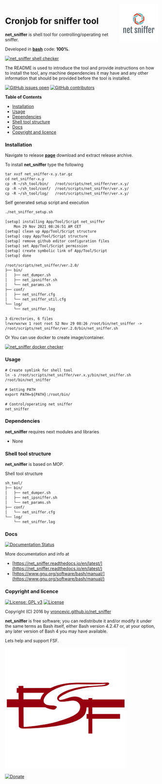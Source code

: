 <img align="right" src="https://raw.githubusercontent.com/vroncevic/net_sniffer/dev/docs/net_sniffer_logo.png" width="25%">

# Cronjob for sniffer tool

**net_sniffer** is shell tool for controlling/operating net sniffer.

Developed in **[bash](https://en.wikipedia.org/wiki/Bash_(Unix_shell))** code: **100%**.

[![net_sniffer shell checker](https://github.com/vroncevic/net_sniffer/workflows/net_sniffer%20shell%20checker/badge.svg)](https://github.com/vroncevic/net_sniffer/actions?query=workflow%3A%22net_sniffer+shell+checker%22)

The README is used to introduce the tool and provide instructions on
how to install the tool, any machine dependencies it may have and any
other information that should be provided before the tool is installed.

[![GitHub issues open](https://img.shields.io/github/issues/vroncevic/net_sniffer.svg)](https://github.com/vroncevic/net_sniffer/issues) [![GitHub contributors](https://img.shields.io/github/contributors/vroncevic/net_sniffer.svg)](https://github.com/vroncevic/net_sniffer/graphs/contributors)

<!-- START doctoc generated TOC please keep comment here to allow auto update -->
<!-- DON'T EDIT THIS SECTION, INSTEAD RE-RUN doctoc TO UPDATE -->
**Table of Contents**

- [Installation](#installation)
- [Usage](#usage)
- [Dependencies](#dependencies)
- [Shell tool structure](#shell-tool-structure)
- [Docs](#docs)
- [Copyright and licence](#copyright-and-licence)

<!-- END doctoc generated TOC please keep comment here to allow auto update -->

### Installation

Navigate to release **[page](https://github.com/vroncevic/net_sniffer/releases)** download and extract release archive.

To install **net_sniffer** type the following

```
tar xvzf net_sniffer-x.y.tar.gz
cd net_sniffer-x.y
cp -R ~/sh_tool/bin/   /root/scripts/net_sniffer/ver.x.y/
cp -R ~/sh_tool/conf/  /root/scripts/net_sniffer/ver.x.y/
cp -R ~/sh_tool/log/   /root/scripts/net_sniffer/ver.x.y/
```

Self generated setup script and execution
```
./net_sniffer_setup.sh 

[setup] installing App/Tool/Script net_sniffer
	Mon 29 Nov 2021 08:26:51 AM CET
[setup] clean up App/Tool/Script structure
[setup] copy App/Tool/Script structure
[setup] remove github editor configuration files
[setup] set App/Tool/Script permission
[setup] create symbolic link of App/Tool/Script
[setup] done

/root/scripts/net_sniffer/ver.2.0/
├── bin/
│   ├── net_dumper.sh
│   ├── net_ipsniffer.sh
│   └── net_params.sh
├── conf/
│   ├── net_sniffer.cfg
│   └── net_sniffer_util.cfg
└── log/
    └── net_sniffer.log

3 directories, 6 files
lrwxrwxrwx 1 root root 52 Nov 29 08:26 /root/bin/net_sniffer -> /root/scripts/net_sniffer/ver.2.0/bin/net_sniffer.sh
```

Or You can use docker to create image/container.

[![net_sniffer docker checker](https://github.com/vroncevic/net_sniffer/workflows/net_sniffer%20docker%20checker/badge.svg)](https://github.com/vroncevic/net_sniffer/actions?query=workflow%3A%22net_sniffer+docker+checker%22)

### Usage

```
# Create symlink for shell tool
ln -s /root/scripts/net_sniffer/ver.x.y/bin/net_sniffer.sh /root/bin/net_sniffer

# Setting PATH
export PATH=${PATH}:/root/bin/

# Control/operating net sniffer
net_sniffer
```

### Dependencies

**net_sniffer** requires next modules and libraries

* None

### Shell tool structure

**net_sniffer** is based on MOP.

Shell tool structure
```
sh_tool/
├── bin/
│   ├── net_dumper.sh
│   ├── net_ipsniffer.sh
│   └── net_params.sh
├── conf/
│   └── net_sniffer.cfg
└── log/
    └── net_sniffer.log
```

### Docs

[![Documentation Status](https://readthedocs.org/projects/net_sniffer/badge/?version=latest)](https://net_sniffer.readthedocs.io/projects/net_sniffer/en/latest/?badge=latest)

More documentation and info at
* [https://net_sniffer.readthedocs.io/en/latest/](https://net_sniffer.readthedocs.io/en/latest/)
* [https://www.gnu.org/software/bash/manual/](https://www.gnu.org/software/bash/manual/)

### Copyright and licence

[![License: GPL v3](https://img.shields.io/badge/License-GPLv3-blue.svg)](https://www.gnu.org/licenses/gpl-3.0) [![License](https://img.shields.io/badge/License-Apache%202.0-blue.svg)](https://opensource.org/licenses/Apache-2.0)

Copyright (C) 2016 by [vroncevic.github.io/net_sniffer](https://vroncevic.github.io/net_sniffer)

**net_sniffer** is free software; you can redistribute it and/or modify
it under the same terms as Bash itself, either Bash version 4.2.47 or,
at your option, any later version of Bash 4 you may have available.

Lets help and support FSF.

[![Free Software Foundation](https://raw.githubusercontent.com/vroncevic/net_sniffer/dev/docs/fsf-logo_1.png)](https://my.fsf.org/)

[![Donate](https://www.paypalobjects.com/en_US/i/btn/btn_donateCC_LG.gif)](https://my.fsf.org/donate/)

